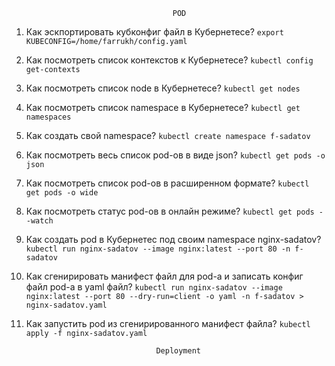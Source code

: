                                         POD


1) Как эскпортировать кубконфиг файл в Кубернетесе?  ```export KUBECONFIG=/home/farrukh/config.yaml```
2) Как посмотреть список контекстов к Кубернетесе?  ```kubectl config get-contexts```
3) Как посмотреть список node в Кубернетесе? ```kubectl get nodes```
4) Как посмотреть список namespace в Кубернетесе? ```kubectl get namespaces```
5) Как создать свой namespace? ```kubectl create namespace f-sadatov```
6) Как посмотреть весь список pod-ов в виде json? ```kubectl get pods -o json```
7) Как посмотреть список pod-ов в расширенном формате? ```kubectl get pods -o wide```
8) Как посмотреть статус pod-ов в онлайн режиме? ```kubectl get pods --watch```
9) Как создать pod в Кубернетес под своим namespace nginx-sadatov?  ```kubectl run nginx-sadatov --image nginx:latest --port 80 -n f-sadatov```
10) Как сгенирировать манифест файл для pod-a и записать конфиг файл pod-а в yaml файл? ```kubectl run nginx-sadatov --image nginx:latest --port 80 --dry-run=client -o yaml -n f-sadatov > nginx-sadatov.yaml```
11) Как запустить pod из сгенирированного манифест файла? ```kubectl apply -f nginx-sadatov.yaml```


                                     Deployment
